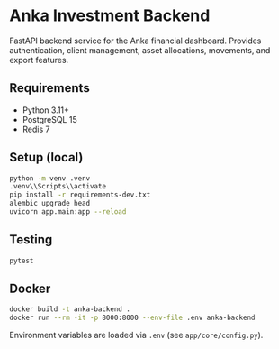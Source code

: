 # Anka Investment Backend

FastAPI backend service for the Anka financial dashboard. Provides authentication, client management, asset allocations, movements, and export features.

## Requirements

- Python 3.11+
- PostgreSQL 15
- Redis 7

## Setup (local)

```bash
python -m venv .venv
.venv\\Scripts\\activate
pip install -r requirements-dev.txt
alembic upgrade head
uvicorn app.main:app --reload
```

## Testing

```bash
pytest
```

## Docker

```bash
docker build -t anka-backend .
docker run --rm -it -p 8000:8000 --env-file .env anka-backend
```

Environment variables are loaded via `.env` (see `app/core/config.py`).
